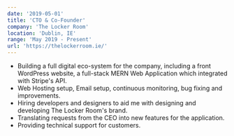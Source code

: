 ```yaml
---
date: '2019-05-01'
title: 'CTO & Co-Founder'
company: 'The Locker Room'
location: 'Dublin, IE'
range: 'May 2019 - Present'
url: 'https://thelockerroom.ie/'
---
```


- Building a full digital eco-system for the company, including a front WordPress website, a full-stack MERN Web Application which integrated with Stripe's API.
- Web Hosting setup, Email setup, continuous monitoring, bug fixing and improvements.
- Hiring developers and designers to aid me with designing and developing The Locker Room's brand.
- Translating requests from the CEO into new features for the application.
- Providing technical support for customers.
